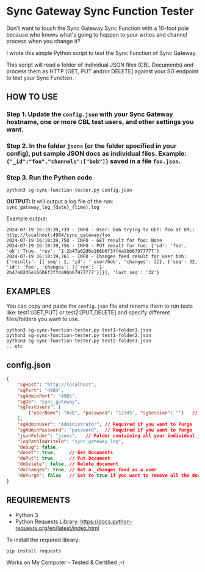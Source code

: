 

# Sync Gateway Sync Function Tester

Don't want to touch the Sync Gateway Sync Function with a 10-foot pole because who knows what's going to happen to your writes and channel process when you change it?

I wrote this simple Python script to test the Sync Function of Sync Gateway.

This script will read a folder of individual JSON files (CBL Documents) and process them as HTTP [GET, PUT and/or DELETE] against your SG endpoint to test your Sync Function.

## HOW TO USE

### Step 1. Update the `config.json` with your Sync Gateway hostname, one or more CBL test users, and other settings you want.

### Step 2. In the folder `jsons` (or the folder specified in your config), put sample JSON docs as individual files. Example: `{"_id":"foo","channels":["bob"]}` saved in a file `foo.json`.  

### Step 3. Run the Python code 

```
python3 sg-sync-function-tester.py config.json
```

**OUTPUT:** It will output a log file of the run: `sync_gateway_log_{date}_{time}.log`

Example output:
```
2024-07-19 16:10:39,739 - INFO - User: bob trying to GET: foo at URL: http://localhost:4984/sync_gateway/foo
2024-07-19 16:10:39,750 - INFO - GET result for foo: None
2024-07-19 16:10:39,756 - INFO - PUT result for foo: {'id': 'foo', 'ok': True, 'rev': '1-2b47a02d6e166b6f3ff4a9bb67977777'}
2024-07-19 16:10:39,761 - INFO - Changes feed result for user bob: {'results': [{'seq': 1, 'id': '_user/bob', 'changes': []}, {'seq': 32, 'id': 'foo', 'changes': [{'rev': '1-2b47a02d6e166b6f3ff4a9bb67977777'}]}], 'last_seq': '32'}
```

## EXAMPLES

You can copy and paste the `config.json` file and rename them to run tests like: test1:[GET,PUT] or test2:[PUT,DELETE] and specify different files/folders you want to use.

```
python3 sg-sync-function-tester.py test1-folder1.json
python3 sg-sync-function-tester.py test1-folder2.json
python3 sg-sync-function-tester.py test2-folder3.json
...etc
```

## config.json

```json
{
    "sgHost": "http://localhost",
    "sgPort": "4984",
    "sgAdminPort": "4985",
    "sgDb": "sync_gateway",
    "sgTestUsers": [
        {"userName": "bob", "password": "12345", "sgSession": ""}   // Create a list of pre-made user(s) to process all the json files you want in a folder
    ],
    "sgAdminUser": "Administrator", // Required if you want to Purge
    "sgAdminPassword": "password",  // Required if you want to Purge
    "jsonFolder": "jsons",   // Folder containing all your individual json files
    "logPathToWriteTo": "sync_gateway_log",
    "debug": false,
    "doGet": true,     // Get Documents
    "doPut": true,     // Put Document
    "doDelete": false, // Delete document
    "doChanges": true, // Get a _changes feed as a user
    "doPurge": false   // Set to true if you want to remove all the documents you just processed
}
```

## REQUIREMENTS 
- Python 3
- Python Requests Library: https://docs.python-requests.org/en/latest/index.html

To install the required library:
```
pip install requests
```

Works on My Computer - Tested & Certified ;-)